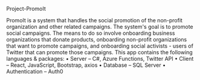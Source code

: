 Project-PromoIt

PromoIt is a system that handles the social promotion of the non-profit organization and other related campaigns.
The system's goal is to promote social campaigns.
The means to do so involve onboarding business organizations that donate products, onboarding non-profit organizations that want to promote campaigns, and onboarding social activists - users of Twitter that can promote those campaigns.
This app contains the following languages & packages:
•	Server – C#, Azure Functions, Twitter API
•	Client – React, JavaScript, Bootstrap, axios
•	Database – SQL Server
•	Authentication – Auth0
